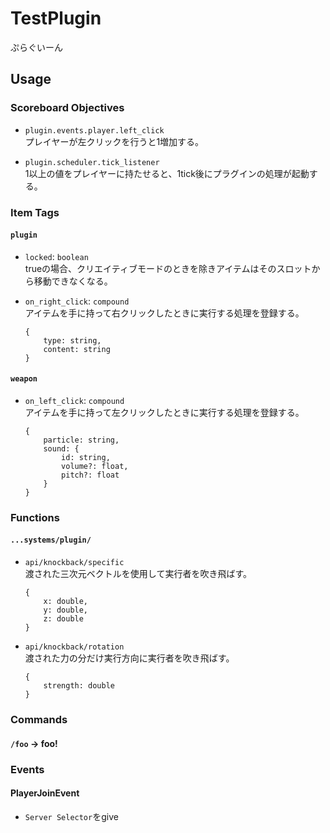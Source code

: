 # TestPlugin
ぷらぐいーん

## Usage

### Scoreboard Objectives
- `plugin.events.player.left_click`
<br>プレイヤーが左クリックを行うと1増加する。

- `plugin.scheduler.tick_listener`
<br>1以上の値をプレイヤーに持たせると、1tick後にプラグインの処理が起動する。

### Item Tags
#### `plugin`
- `locked`: `boolean`
<br>trueの場合、クリエイティブモードのときを除きアイテムはそのスロットから移動できなくなる。

- `on_right_click`: `compound`
<br>アイテムを手に持って右クリックしたときに実行する処理を登録する。
    ```
    {
        type: string,
        content: string
    }
    ```

#### `weapon`
- `on_left_click`: `compound`
<br>アイテムを手に持って左クリックしたときに実行する処理を登録する。
    ```
    {
        particle: string,
        sound: {
            id: string,
            volume?: float,
            pitch?: float
        }
    }
    ```

### Functions
#### `...systems/plugin/`
- `api/knockback/specific`
<br>渡された三次元ベクトルを使用して実行者を吹き飛ばす。
    ```
    {
        x: double,
        y: double,
        z: double
    }
    ```

- `api/knockback/rotation`
<br>渡された力の分だけ実行方向に実行者を吹き飛ばす。
    ```
    {
        strength: double
    }
    ```

### Commands
#### `/foo` -> foo!

### Events
#### PlayerJoinEvent
- `Server Selector`をgive
